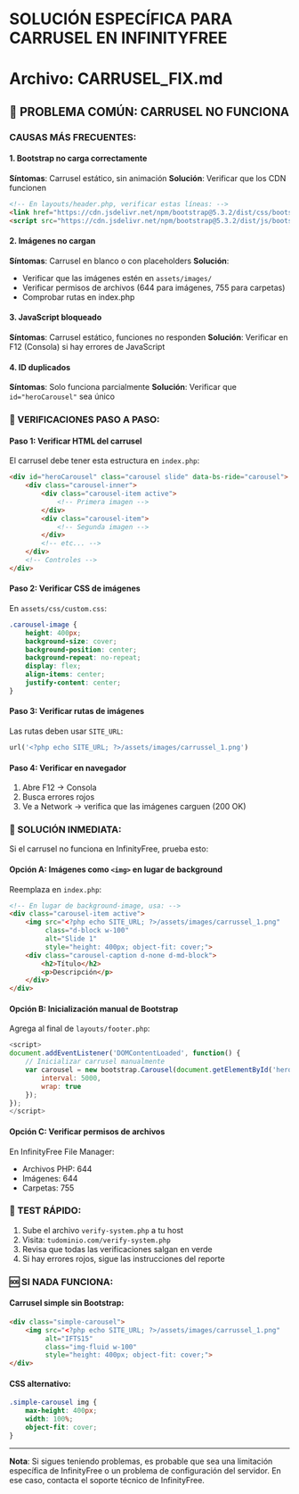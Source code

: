 # SOLUCIÓN ESPECÍFICA PARA CARRUSEL EN INFINITYFREE
# Archivo: CARRUSEL_FIX.md

## 🎠 PROBLEMA COMÚN: CARRUSEL NO FUNCIONA

### CAUSAS MÁS FRECUENTES:

#### 1. **Bootstrap no carga correctamente**
**Síntomas**: Carrusel estático, sin animación
**Solución**: Verificar que los CDN funcionen
```html
<!-- En layouts/header.php, verificar estas líneas: -->
<link href="https://cdn.jsdelivr.net/npm/bootstrap@5.3.2/dist/css/bootstrap.min.css" rel="stylesheet">
<script src="https://cdn.jsdelivr.net/npm/bootstrap@5.3.2/dist/js/bootstrap.bundle.min.js"></script>
```

#### 2. **Imágenes no cargan**
**Síntomas**: Carrusel en blanco o con placeholders
**Solución**: 
- Verificar que las imágenes estén en `assets/images/`
- Verificar permisos de archivos (644 para imágenes, 755 para carpetas)
- Comprobar rutas en index.php

#### 3. **JavaScript bloqueado**
**Síntomas**: Carrusel estático, funciones no responden
**Solución**: Verificar en F12 (Consola) si hay errores de JavaScript

#### 4. **ID duplicados**
**Síntomas**: Solo funciona parcialmente
**Solución**: Verificar que `id="heroCarousel"` sea único

### 🔧 VERIFICACIONES PASO A PASO:

#### Paso 1: Verificar HTML del carrusel
El carrusel debe tener esta estructura en `index.php`:
```html
<div id="heroCarousel" class="carousel slide" data-bs-ride="carousel">
    <div class="carousel-inner">
        <div class="carousel-item active">
            <!-- Primera imagen -->
        </div>
        <div class="carousel-item">
            <!-- Segunda imagen -->
        </div>
        <!-- etc... -->
    </div>
    <!-- Controles -->
</div>
```

#### Paso 2: Verificar CSS de imágenes
En `assets/css/custom.css`:
```css
.carousel-image {
    height: 400px;
    background-size: cover;
    background-position: center;
    background-repeat: no-repeat;
    display: flex;
    align-items: center;
    justify-content: center;
}
```

#### Paso 3: Verificar rutas de imágenes
Las rutas deben usar `SITE_URL`:
```php
url('<?php echo SITE_URL; ?>/assets/images/carrussel_1.png')
```

#### Paso 4: Verificar en navegador
1. Abre F12 → Consola
2. Busca errores rojos
3. Ve a Network → verifica que las imágenes carguen (200 OK)

### 🚨 SOLUCIÓN INMEDIATA:

Si el carrusel no funciona en InfinityFree, prueba esto:

#### Opción A: Imágenes como `<img>` en lugar de background
Reemplaza en `index.php`:
```html
<!-- En lugar de background-image, usa: -->
<div class="carousel-item active">
    <img src="<?php echo SITE_URL; ?>/assets/images/carrussel_1.png" 
         class="d-block w-100" 
         alt="Slide 1"
         style="height: 400px; object-fit: cover;">
    <div class="carousel-caption d-none d-md-block">
        <h2>Título</h2>
        <p>Descripción</p>
    </div>
</div>
```

#### Opción B: Inicialización manual de Bootstrap
Agrega al final de `layouts/footer.php`:
```javascript
<script>
document.addEventListener('DOMContentLoaded', function() {
    // Inicializar carrusel manualmente
    var carousel = new bootstrap.Carousel(document.getElementById('heroCarousel'), {
        interval: 5000,
        wrap: true
    });
});
</script>
```

#### Opción C: Verificar permisos de archivos
En InfinityFree File Manager:
- Archivos PHP: 644
- Imágenes: 644
- Carpetas: 755

### 📱 TEST RÁPIDO:

1. Sube el archivo `verify-system.php` a tu host
2. Visita: `tudominio.com/verify-system.php`
3. Revisa que todas las verificaciones salgan en verde
4. Si hay errores rojos, sigue las instrucciones del reporte

### 🆘 SI NADA FUNCIONA:

#### Carrusel simple sin Bootstrap:
```html
<div class="simple-carousel">
    <img src="<?php echo SITE_URL; ?>/assets/images/carrussel_1.png" 
         alt="IFTS15" 
         class="img-fluid w-100"
         style="height: 400px; object-fit: cover;">
</div>
```

#### CSS alternativo:
```css
.simple-carousel img {
    max-height: 400px;
    width: 100%;
    object-fit: cover;
}
```

---
**Nota**: Si sigues teniendo problemas, es probable que sea una limitación específica de InfinityFree o un problema de configuración del servidor. En ese caso, contacta el soporte técnico de InfinityFree.
